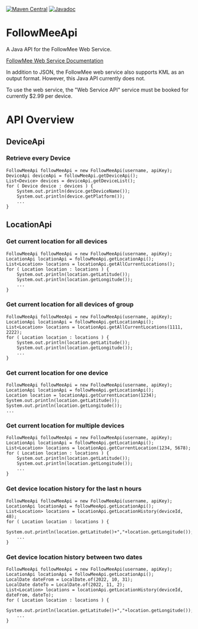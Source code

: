[![Maven Central](https://img.shields.io/maven-central/v/com.github.pireba/followmeeapi?color=success&logo=apachemaven&style=for-the-badge)](https://mvnrepository.com/artifact/com.github.pireba/followmeeapi)
[![Javadoc](https://javadoc.io/badge2/com.github.pireba/followmeeapi/javadoc.svg?color=success&logo=readthedocs&style=for-the-badge)](https://javadoc.io/doc/com.github.pireba/followmeeapi)

# FollowMeeApi

A Java API for the FollowMee Web Service.

[FollowMee Web Service Documentation](https://www.followmee.com/apidoc.aspx)

In addition to JSON, the FollowMee web service also supports KML as an output format. However, this Java API currently does not.

To use the web service, the "Web Service API" service must be booked for currently $2.99 per device.

# API Overview

## DeviceApi

### Retrieve every Device

```
FollowMeeApi followMeeApi = new FollowMeeApi(username, apiKey);
DeviceApi deviceApi = followMeeApi.getDeviceApi();
List<Device> devices = deviceApi.getDeviceList();
for ( Device device : devices ) {
	System.out.println(device.getDeviceName());
	System.out.println(device.getPlatform());
	...
}
```

## LocationApi

### Get current location for all devices

```
FollowMeeApi followMeeApi = new FollowMeeApi(username, apiKey);
LocationApi locationApi = followMeeApi.getLocationApi();
List<Location> locations = locationApi.getAllCurrentLocations();
for ( Location location : locations ) {
	System.out.println(location.getLatitude());
	System.out.println(location.getLongitude());
	...
}
```

### Get current location for all devices of group

```
FollowMeeApi followMeeApi = new FollowMeeApi(username, apiKey);
LocationApi locationApi = followMeeApi.getLocationApi();
List<Location> locations = locationApi.getAllCurrentLocations(1111, 2222);
for ( Location location : locations ) {
	System.out.println(location.getLatitude());
	System.out.println(location.getLongitude());
	...
}
```

### Get current location for one device

```
FollowMeeApi followMeeApi = new FollowMeeApi(username, apiKey);
LocationApi locationApi = followMeeApi.getLocationApi();
Location location = locationApi.getCurrentLocation(1234);
System.out.println(location.getLatitude());
System.out.println(location.getLongitude());
...
```

### Get current location for multiple devices

```
FollowMeeApi followMeeApi = new FollowMeeApi(username, apiKey);
LocationApi locationApi = followMeeApi.getLocationApi();
List<Location> locations = locationApi.getCurrentLocation(1234, 5678);
for ( Location location : locations ) {
	System.out.println(location.getLatitude());
	System.out.println(location.getLongitude());
	...
}
```

### Get device location history for the last n hours

```
FollowMeeApi followMeeApi = new FollowMeeApi(username, apiKey);
LocationApi locationApi = followMeeApi.getLocationApi();
List<Location> locations = locationApi.getLocationHistory(deviceId, 48);
for ( Location location : locations ) {
	System.out.println(location.getLatitude()+","+location.getLongitude());
	...
}
```

### Get device location history between two dates

```
FollowMeeApi followMeeApi = new FollowMeeApi(username, apiKey);
LocationApi locationApi = followMeeApi.getLocationApi();
LocalDate dateFrom = LocalDate.of(2022, 10, 31);
LocalDate dateTo = LocalDate.of(2022, 11, 2);
List<Location> locations = locationApi.getLocationHistory(deviceId, dateFrom, dateTo);
for ( Location location : locations ) {
	System.out.println(location.getLatitude()+","+location.getLongitude());
	...
}
```
